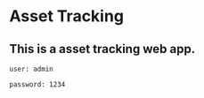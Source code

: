 # Asset Tracking

This is a asset tracking web app.
---

```
user: admin
```
```
password: 1234
```
